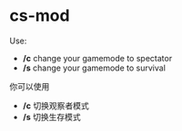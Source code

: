 # cs-mod

Use:
- **/c** change your gamemode to spectator
- **/s** change your gamemode to survival



你可以使用
- **/c** 切换观察者模式
- **/s** 切换生存模式
